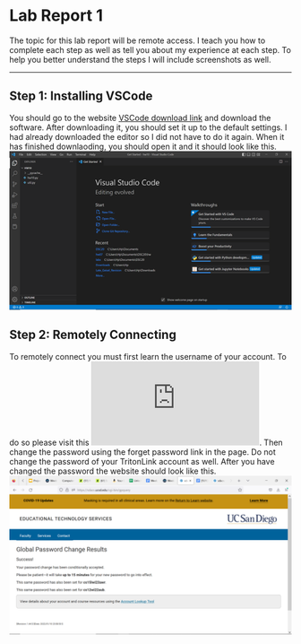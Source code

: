 # Lab Report 1
The topic for this lab report will be remote access. I teach you how to complete each step as well as tell you about my experience at each step. To help you better understand the steps I will include screenshots as well.
___
## Step 1: Installing VSCode
You should go to the website [VSCode download link](https://code.visualstudio.com/) and download the software. After downloading it, you should set it up to the default settings. I had already downloaded the editor so I did not have to do it again. When it has finished downlaoding, you should open it and it should look like this. ![Image1](vscode.png)
## Step 2: Remotely Connecting 
To remotely connect you must first learn the username of your account. To do so please visit this ![site](https://sdacs.ucsd.edu/~icc/index.php). Then change the password using the forget password link in the page. Do not change the password of your TritonLink account as well. After you have changed the password the website should look like this. ![Image](password-reset.png)

